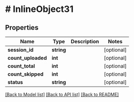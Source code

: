 # # InlineObject31

## Properties

Name | Type | Description | Notes
------------ | ------------- | ------------- | -------------
**session_id** | **string** |  | [optional]
**count_uploaded** | **int** |  | [optional]
**count_total** | **int** |  | [optional]
**count_skipped** | **int** |  | [optional]
**status** | **string** |  | [optional]

[[Back to Model list]](../../README.md#models) [[Back to API list]](../../README.md#endpoints) [[Back to README]](../../README.md)
